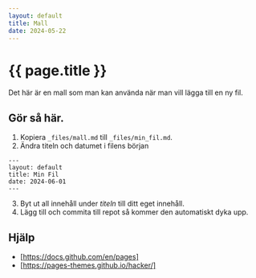 ```yaml
---
layout: default
title: Mall
date: 2024-05-22
---
```


# {{ page.title }}

Det här är en mall som man kan använda när man vill lägga till en ny fil.

## Gör så här.

1. Kopiera `_files/mall.md` till `_files/min_fil.md`.
2. Ändra titeln och datumet i filens början
```
---
layout: default
title: Min Fil
date: 2024-06-01
---
```
3. Byt ut all innehåll under _titeln_ till ditt eget innehåll.
4. Lägg till och commita till repot så kommer den automatiskt dyka upp.

## Hjälp

* [https://docs.github.com/en/pages]
* [https://pages-themes.github.io/hacker/]
